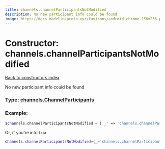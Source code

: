 ```yaml
---
title: channels.channelParticipantsNotModified
description: No new participant info could be found
image: https://docs.madelineproto.xyz/favicons/android-chrome-256x256.png
---
```

# Constructor: channels.channelParticipantsNotModified  
[Back to constructors index](index.md)



No new participant info could be found




### Type: [channels.ChannelParticipants](../types/channels.ChannelParticipants.md)


### Example:

```php
$channels.channelParticipantsNotModified = ['_' => 'channels.channelParticipantsNotModified'];
```  


Or, if you're into Lua:

```lua
channels.channelParticipantsNotModified={_='channels.channelParticipantsNotModified'}

```


